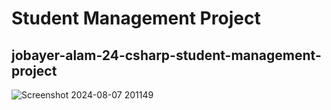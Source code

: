 # Student Management Project
## jobayer-alam-24-csharp-student-management-project
![Screenshot 2024-08-07 201149](https://github.com/user-attachments/assets/9b3114d7-aa6b-4fbd-9b37-a27cbb4bf3b8)
